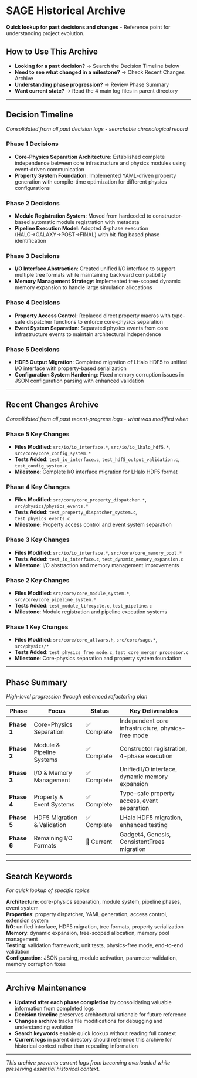 # SAGE Historical Archive

**Quick lookup for past decisions and changes** - Reference point for understanding project evolution.

## How to Use This Archive

- **Looking for a past decision?** → Search the Decision Timeline below
- **Need to see what changed in a milestone?** → Check Recent Changes Archive
- **Understanding phase progression?** → Review Phase Summary
- **Want current state?** → Read the 4 main log files in parent directory

---

## Decision Timeline

*Consolidated from all past decision logs - searchable chronological record*

### Phase 1 Decisions
- **Core-Physics Separation Architecture**: Established complete independence between core infrastructure and physics modules using event-driven communication
- **Property System Foundation**: Implemented YAML-driven property generation with compile-time optimization for different physics configurations

### Phase 2 Decisions  
- **Module Registration System**: Moved from hardcoded to constructor-based automatic module registration with metadata
- **Pipeline Execution Model**: Adopted 4-phase execution (HALO→GALAXY→POST→FINAL) with bit-flag based phase identification

### Phase 3 Decisions
- **I/O Interface Abstraction**: Created unified I/O interface to support multiple tree formats while maintaining backward compatibility
- **Memory Management Strategy**: Implemented tree-scoped dynamic memory expansion to handle large simulation allocations

### Phase 4 Decisions
- **Property Access Control**: Replaced direct property macros with type-safe dispatcher functions to enforce core-physics separation
- **Event System Separation**: Separated physics events from core infrastructure events to maintain architectural independence

### Phase 5 Decisions
- **HDF5 Output Migration**: Completed migration of LHalo HDF5 to unified I/O interface with property-based serialization
- **Configuration System Hardening**: Fixed memory corruption issues in JSON configuration parsing with enhanced validation

---

## Recent Changes Archive

*Consolidated from all past recent-progress logs - what was modified when*

### Phase 5 Key Changes
- **Files Modified**: `src/io/io_interface.*`, `src/io/io_lhalo_hdf5.*`, `src/core/core_config_system.*`
- **Tests Added**: `test_io_interface.c`, `test_hdf5_output_validation.c`, `test_config_system.c`
- **Milestone**: Complete I/O interface migration for LHalo HDF5 format

### Phase 4 Key Changes  
- **Files Modified**: `src/core/core_property_dispatcher.*`, `src/physics/physics_events.*`
- **Tests Added**: `test_property_dispatcher_system.c`, `test_physics_events.c`
- **Milestone**: Property access control and event system separation

### Phase 3 Key Changes
- **Files Modified**: `src/io/io_interface.*`, `src/core/core_memory_pool.*`
- **Tests Added**: `test_io_interface.c`, `test_dynamic_memory_expansion.c` 
- **Milestone**: I/O abstraction and memory management improvements

### Phase 2 Key Changes
- **Files Modified**: `src/core/core_module_system.*`, `src/core/core_pipeline_system.*`
- **Tests Added**: `test_module_lifecycle.c`, `test_pipeline.c`
- **Milestone**: Module registration and pipeline execution systems

### Phase 1 Key Changes
- **Files Modified**: `src/core/core_allvars.h`, `src/core/sage.*`, `src/physics/*`
- **Tests Added**: `test_physics_free_mode.c`, `test_core_merger_processor.c`
- **Milestone**: Core-physics separation and property system foundation

---

## Phase Summary

*High-level progression through enhanced refactoring plan*

| Phase | Focus | Status | Key Deliverables |
|-------|--------|--------|------------------|
| **Phase 1** | Core-Physics Separation | ✅ Complete | Independent core infrastructure, physics-free mode |
| **Phase 2** | Module & Pipeline Systems | ✅ Complete | Constructor registration, 4-phase execution |
| **Phase 3** | I/O & Memory Management | ✅ Complete | Unified I/O interface, dynamic memory expansion |
| **Phase 4** | Property & Event Systems | ✅ Complete | Type-safe property access, event separation |
| **Phase 5** | HDF5 Migration & Validation | ✅ Complete | LHalo HDF5 migration, enhanced testing |
| **Phase 6** | Remaining I/O Formats | 🚧 Current | Gadget4, Genesis, ConsistentTrees migration |

---

## Search Keywords

*For quick lookup of specific topics*

**Architecture**: core-physics separation, module system, pipeline phases, event system  
**Properties**: property dispatcher, YAML generation, access control, extension system  
**I/O**: unified interface, HDF5 migration, tree formats, property serialization  
**Memory**: dynamic expansion, tree-scoped allocation, memory pool management  
**Testing**: validation framework, unit tests, physics-free mode, end-to-end validation  
**Configuration**: JSON parsing, module activation, parameter validation, memory corruption fixes  

---

## Archive Maintenance

- **Updated after each phase completion** by consolidating valuable information from completed logs
- **Decision timeline** preserves architectural rationale for future reference  
- **Changes archive** tracks file modifications for debugging and understanding evolution
- **Search keywords** enable quick lookup without reading full context
- **Current logs** in parent directory should reference this archive for historical context rather than repeating information

---

*This archive prevents current logs from becoming overloaded while preserving essential historical context.*